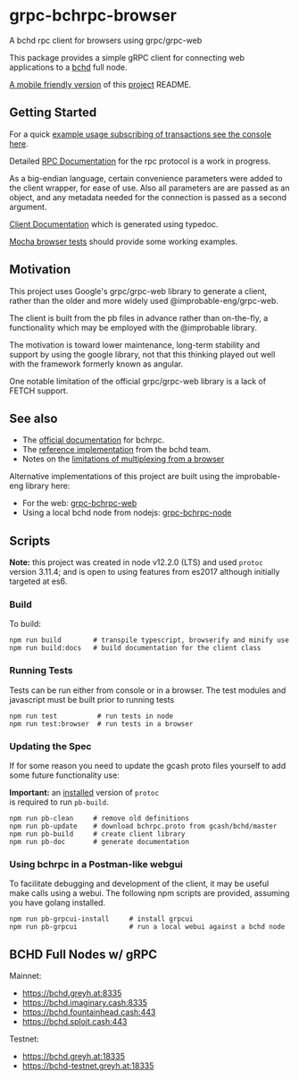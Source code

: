 # grpc-bchrpc-browser

A bchd rpc client for browsers using grpc/grpc-web 

This package provides a simple gRPC client for connecting web applications to 
a [bchd](https://bchd.cash) full node.

[A mobile friendly version](https://2qx.github.io/grpc-bchrpc-browser/) of this [project](https://github.com/2qx/grpc-bchrpc-browser) README. 


## Getting Started

For a quick [example usage subscribing of transactions see the console here](example/).

Detailed [RPC Documentation](docs_bchrpc/) for the rpc protocol is a work in progress.

As a big-endian language, certain convenience parameters were added to the client wrapper,
 for ease of use. Also all parameters are are passed as an object, and any metadata needed
 for the connection is passed as a second argument. 

[Client Documentation](docs/classes/_client_.grpcclient.html) which is generated using typedoc.

[Mocha browser tests](test/) should provide some working examples.

## Motivation

This project uses Google's grpc/grpc-web library 
to generate a client, rather than the older and 
more widely used @improbable-eng/grpc-web.

The client is built from the pb files in advance rather
than on-the-fly, a functionality which may be employed with the @improbable library.

The motivation is toward lower maintenance, long-term stability and support by using 
the google library, not that this thinking played out well with the framework formerly known as angular. 

One notable limitation of the official grpc/grpc-web library is a lack of FETCH support.

## See also

- The [official documentation](https://github.com/gcash/bchd/tree/master/bchrpc/) for bchrpc.
- The [reference implementation](https://github.com/gcash/bchd/tree/master/bchrpc/pb-js) from the bchd team.
- Notes on the [limitations of multiplexing from a browser](https://github.com/gcash/bchd/blob/master/bchrpc/documentation/web.md)

Alternative implementations of this project are built using the improbable-eng library here:

- For the web: [grpc-bchrpc-web](https://github.com/simpleledgerinc/grpc-bchrpc-web)
- Using a local bchd node from nodejs: [grpc-bchrpc-node](https://github.com/simpleledgerinc/grpc-bchrpc-node)


## Scripts

**Note:** this project was created in node v12.2.0 (LTS) and used `protoc` version 3.11.4; and is open to using features from es2017 although initially targeted at es6.

### Build

To build:
    
    npm run build        # transpile typescript, browserify and minify use
    npm run build:docs   # build documentation for the client class

### Running Tests

Tests can be run either from console or in a browser.  The test modules and javascript must be built prior to running tests

    npm run test          # run tests in node
    npm run test:browser  # run tests in a browser

### Updating the Spec

If for some reason you need to update the gcash proto files yourself to add some future functionality use:

**Important:** an [installed](https://github.com/protocolbuffers/protobuf/releases/latest) version of `protoc`  
 is required to run `pb-build`. 

    npm run pb-clean     # remove old definitions
    npm run pb-update    # download bchrpc.proto from gcash/bchd/master
    npm run pb-build     # create client library
    npm run pb-doc       # generate documentation

### Using bchrpc in a Postman-like webgui

To facilitate debugging and development of the client, it may be useful make calls using a webui. The following npm scripts are 
provided, assuming you have golang installed.

    npm run pb-grpcui-install     # install grpcui
    npm run pb-grpcui             # run a local webui against a bchd node

## BCHD Full Nodes w/ gRPC

Mainnet:
* https://bchd.greyh.at:8335
* https://bchd.imaginary.cash:8335
* https://bchd.fountainhead.cash:443
* https://bchd.sploit.cash:443
    

Testnet:
* https://bchd.greyh.at:18335
* https://bchd-testnet.greyh.at:18335

